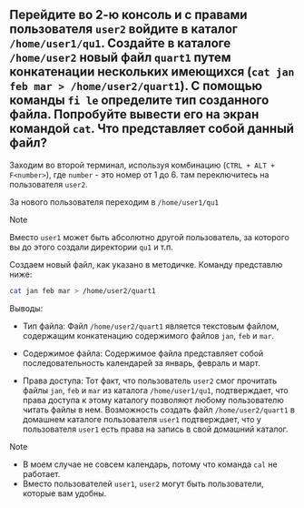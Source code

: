 ## Перейдите во 2-ю консоль и с правами пользователя `user2` войдите в каталог `/home/user1/qu1`. Создайте в каталоге `/home/user2` новый файл `quart1` путем конкатенации нескольких имеющихся (`cat jan feb mar > /home/user2/quart1`). С помощью команды `fi le` определите тип созданного файла. Попробуйте вывести его на экран командой `cat`. Что представляет собой данный файл?

Заходим во второй терминал, используя комбинацию (`CTRL + ALT + F<number>`), где `number` - это номер от 1 до 6. там переключитесь на пользователя `user2`.

За нового пользователя переходим в `/home/user1/qu1`

> [!NOTE]
> Вместо `user1` может быть абсолютно другой пользователь, за которого вы до этого создали директории `qu1` и т.п.

Создаем новый файл, как указано в методичке. Команду представлю ниже: 

```bash
cat jan feb mar > /home/user2/quart1
```

Выводы:

- Тип файла: Файл `/home/user2/quart1` является текстовым файлом, содержащим конкатенацию содержимого файлов `jan`, `feb` и `mar`.

- Содержимое файла: Содержимое файла представляет собой последовательность календарей за январь, февраль и март.

- Права доступа: Тот факт, что пользователь `user2` смог прочитать файлы `jan`, `feb` и `mar` из каталога `/home/user1/qu1`, подтверждает, что права доступа к этому каталогу позволяют  любому пользователю читать файлы в нем. Возможность создать файл `/home/user2/quart1` в домашнем каталоге пользователя `user1` подтверждает, что у пользователя `user1` есть права на запись в свой домашний каталог.

> [!NOTE]
> - В моем случае не совсем календарь, потому что команда `cal` не работает.
> - Вместо пользователей `user1`, `user2` могут быть пользователи, которые вам удобны. 

